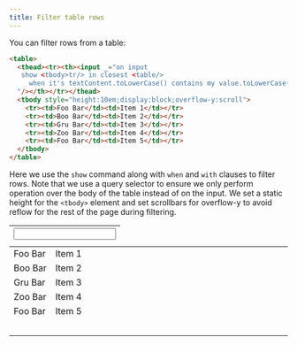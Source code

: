 ```yaml
---
title: Filter table rows
---
```


You can filter rows from a table:

```html
<table>
  <thead><tr><th><input _="on input
   show <tbody>tr/> in closest <table/>
     when it's textContent.toLowerCase() contains my value.toLowerCase()
  "/></th></tr></thead>
  <tbody style="height:10em;display:block;overflow-y:scroll">
    <tr><td>Foo Bar</td><td>Item 1</td></tr>
    <tr><td>Boo Bar</td><td>Item 2</td></tr>
    <tr><td>Gru Bar</td><td>Item 3</td></tr>
    <tr><td>Zoo Bar</td><td>Item 4</td></tr>
    <tr><td>Foo Bar</td><td>Item 5</td></tr>
  </tbody>
</table>
```

Here we use the `show` command along with `when` and `with` clauses to filter
rows. Note that we use a query selector to ensure we only perform operation
over the body of the table instead of on the input. We set a static height for
the `<tbody>` element and set scrollbars for overflow-y to avoid reflow for the
rest of the page during filtering.

<table>
  <thead><tr><th><input _="on input
   show <tbody>tr/> in closest <table/>
     when it's textContent.toLowerCase() contains my value.toLowerCase()
  "/></th></tr></thead>
  <tbody style="height:10em;display:block;overflow-y:scroll">
    <tr><td>Foo Bar</td><td>Item 1</td></tr>
    <tr><td>Boo Bar</td><td>Item 2</td></tr>
    <tr><td>Gru Bar</td><td>Item 3</td></tr>
    <tr><td>Zoo Bar</td><td>Item 4</td></tr>
    <tr><td>Foo Bar</td><td>Item 5</td></tr>
  </tbody>
</table>
